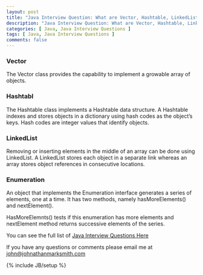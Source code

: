```yaml
---
layout: post
title: "Java Interview Question: What are Vector, Hashtable, LinkedList and Enumeration?"
description: "Java Interview Question: What are Vector, Hashtable, LinkedList and Enumeration?"
categories: [ Java, Java Interview Questions ]
tags: [ Java, Java Interview Questions ]
comments: false
---
```



### Vector

The Vector class provides the capability to implement a growable array of objects.

### Hashtabl

The Hashtable class implements a Hashtable data structure. A Hashtable indexes and stores objects in a dictionary using hash codes as the object’s keys.
Hash codes are integer values that identify objects.

### LinkedList

Removing or inserting elements in the middle of an array can be done using LinkedList. A LinkedList stores each object in a separate link whereas an array stores object references in consecutive locations.

### Enumeration

An object that implements the Enumeration interface generates a series of elements, one at a time. It has two methods, namely hasMoreElements() and nextElement().

HasMoreElemnts() tests if this enumeration has more elements and nextElement method returns successive elements of the series.


You can see the full list of <a href="/java-interview-questions.html">Java Interview Questions Here</a>

If you have any questions or comments please email me at <a href="mailto:john@johnathanmarksmith.com">john@johnathanmarksmith.com</a>

{% include JB/setup %}
